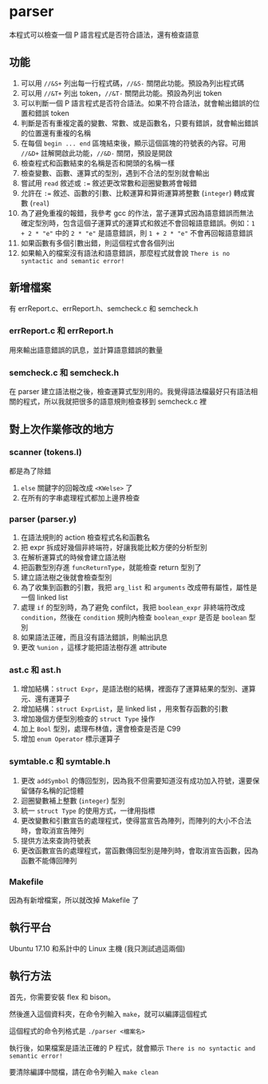 # parser

本程式可以檢查一個 P 語言程式是否符合語法，還有檢查語意

## 功能

1. 可以用 `//&S+` 列出每一行程式碼，`//&S-` 關閉此功能。預設為列出程式碼
2. 可以用 `//&T+` 列出 token，`//&T-` 關閉此功能。預設為列出 token
3. 可以判斷一個 P 語言程式是否符合語法。如果不符合語法，就會輸出錯誤的位置和錯誤 token
4. 判斷是否有重複定義的變數、常數、或是函數名，只要有錯誤，就會輸出錯誤的位置還有重複的名稱
5. 在每個 `begin ... end` 區塊結束後，顯示這個區塊的符號表的內容。可用 `//&D+` 註解開啟此功能，`//&D-` 關閉，預設是開啟
6. 檢查程式和函數結束的名稱是否和開頭的名稱一樣
7. 檢查變數、函數、運算式的型別，遇到不合法的型別就會輸出
8. 嘗試用 `read` 敘述或 `:=` 敘述更改常數和迴圈變數將會報錯
9. 允許在 `:=` 敘述、函數的引數、比較運算和算術運算將整數 (`integer`) 轉成實數 (`real`)
10. 為了避免重複的報錯，我參考 gcc 的作法，當子運算式因為語意錯誤而無法確定型別時，包含這個子運算式的運算式和敘述不會回報語意錯誤。例如：`1 + 2 * "e"` 中的 `2 * "e"` 是語意錯誤，則 `1 + 2 * "e"` 不會再回報語意錯誤
11. 如果函數有多個引數出錯，則這個程式會各個列出
12. 如果輸入的檔案沒有語法和語意錯誤，那麼程式就會說 `There is no syntactic and semantic error!`

## 新增檔案
有 errReport.c、errReport.h、semcheck.c 和 semcheck.h

### errReport.c 和 errReport.h
用來輸出語意錯誤的訊息，並計算語意錯誤的數量

### semcheck.c 和 semcheck.h
在 parser 建立語法樹之後，檢查運算式型別用的。我覺得語法檔最好只有語法相關的程式，所以我就把很多的語意規則檢查移到 semcheck.c 裡

## 對上次作業修改的地方

### scanner (tokens.l)
都是為了除錯
1. `else` 關鍵字的回報改成 `<KWelse>` 了
2. 在所有的字串處理程式都加上邊界檢查

### parser (parser.y)
1. 在語法規則的 action 檢查程式名和函數名
2. 把 expr 拆成好幾個非終端符，好讓我能比較方便的分析型別
3. 在解析運算式的時候會建立語法樹
4. 把函數型別存進 `funcReturnType`，就能檢查 return 型別了
5. 建立語法樹之後就會檢查型別
6. 為了收集到函數的引數，我把 `arg_list` 和 `arguments` 改成帶有屬性，屬性是一個 linked list
7. 處理 `if` 的型別時，為了避免 confilct，我把 `boolean_expr` 非終端符改成 `condition`，然後在 `condition` 規則內檢查 `boolean_expr` 是否是 `boolean` 型別
8. 如果語法正確，而且沒有語法錯誤，則輸出訊息
9. 更改 `%union` ，這樣才能把語法樹存進 attribute

### ast.c 和 ast.h
1. 增加結構：`struct Expr`，是語法樹的結構，裡面存了運算結果的型別、運算元、還有運算子
2. 增加結構：`struct ExprList`，是 linked list ，用來暫存函數的引數
3. 增加幾個方便型別檢查的 `struct Type` 操作
4. 加上 `Bool` 型別，處理布林值，還會檢查是否是 C99
5. 增加 `enum Operator` 標示運算子

### symtable.c 和 symtable.h
1. 更改 `addSymbol` 的傳回型別，因為我不但需要知道沒有成功加入符號，還要保留儲存名稱的記憶體
2. 迴圈變數補上整數 (`integer`) 型別
3. 統一 `struct Type` 的使用方式，一律用指標
4. 更改變數和引數宣告的處理程式，使得當宣告為陣列，而陣列的大小不合法時，會取消宣告陣列
5. 提供方法來查詢符號表
6. 更改函數宣告的處理程式，當函數傳回型別是陣列時，會取消宣告函數，因為函數不能傳回陣列

### Makefile
因為有新增檔案，所以就改掉 Makefile 了

## 執行平台

Ubuntu 17.10 和系計中的 Linux 主機 (我只測試過這兩個)

## 執行方法

首先，你需要安裝 flex 和 bison。

然後進入這個資料夾，在命令列輸入 `make`，就可以編譯這個程式

這個程式的命令列格式是 `./parser <檔案名>`

執行後，如果檔案是語法正確的 P 程式，就會顯示 `There is no syntactic and semantic error!`

要清除編譯中間檔，請在命令列輸入 `make clean`
